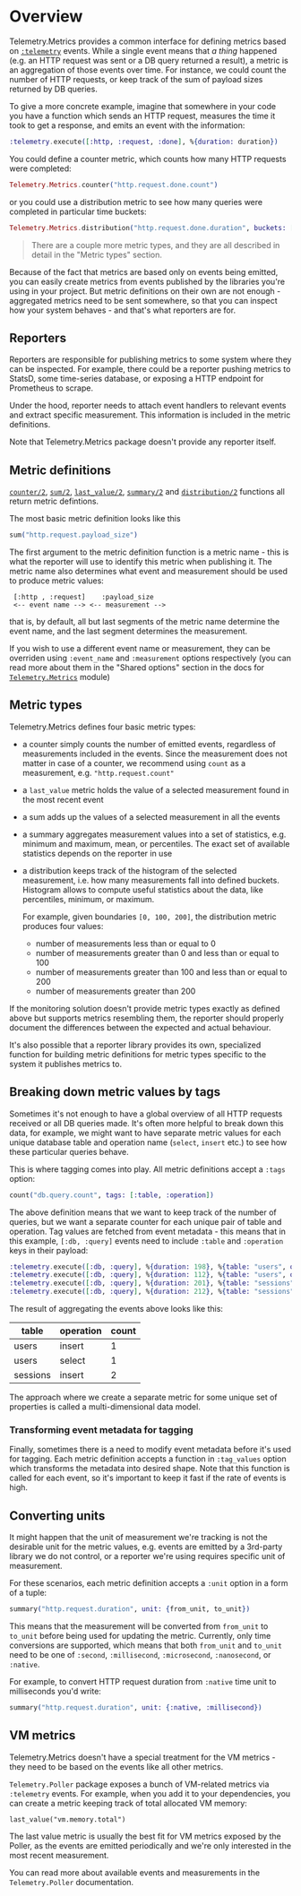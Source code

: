 # Overview

Telemetry.Metrics provides a common interface for defining metrics based on
[`:telemetry`](https://github.com/beam-telemetry/telemetry) events. While a single event means that
_a thing_ happened (e.g. an HTTP request was sent or a DB query returned a result), a metric
is an aggregation of those events over time. For instance, we could count the number of HTTP
requests, or keep track of the sum of payload sizes returned by DB queries.

To give a more concrete example, imagine that somewhere in your code you have a function which sends
an HTTP request, measures the time it took to get a response, and emits an event with the information:

```elixir
:telemetry.execute([:http, :request, :done], %{duration: duration})
```

You could define a counter metric, which counts how many HTTP requests were completed:

```elixir
Telemetry.Metrics.counter("http.request.done.count")
```

or you could use a distribution metric to see how many queries were completed in particular time
buckets:

```elixir
Telemetry.Metrics.distribution("http.request.done.duration", buckets: [100, 200, 300])
```

> There are a couple more metric types, and they are all described in detail in the "Metric types"
> section.

Because of the fact that metrics are based only on events being emitted, you can easily create
metrics from events published by the libraries you're using in your project. But metric definitions
on their own are not enough - aggregated metrics need to be sent somewhere, so that you can inspect
how your system behaves - and that's what reporters are for.

## Reporters

Reporters are responsible for publishing metrics to some system where they can be inspected. For
example, there could be a reporter pushing metrics to StatsD, some time-series database, or exposing
a HTTP endpoint for Prometheus to scrape.

Under the hood, reporter needs to attach event handlers to relevant events and extract specific
measurement. This information is included in the metric definitions.

Note that Telemetry.Metrics package doesn't provide any reporter itself.

## Metric definitions

[`counter/2`](./Telemetry.Metrics.html#counter/2), [`sum/2`](./Telemetry.Metrics.html#sum/2),
[`last_value/2`](./Telemetry.Metrics.html#last_value/2),
[`summary/2`](./Telemetry.Metrics.html#summary/2) and
[`distribution/2`](./Telemetry.Metrics.html#distribution/2) functions all return metric defintions.

The most basic metric definition looks like this

```elixir
sum("http.request.payload_size")
```

The first argument to the metric definition function is a metric name - this is what the reporter
will use to identify this metric when publishing it. The metric name also determines what event and
measurement should be used to produce metric values:

```
 [:http , :request]    :payload_size
 <-- event name --> <-- measurement -->
```

that is, by default, all but last segments of the metric name determine the event name, and the last
segment determines the measurement.

If you wish to use a different event name or measurement, they can be overriden using `:event_name`
and `:measurement` options respectively (you can read more about them in the "Shared options"
section in the docs for [`Telemetry.Metrics`](./Telemetry.Metrics.html#shared-options) module)

## Metric types

Telemetry.Metrics defines four basic metric types:

- a counter simply counts the number of emitted events, regardless of measurements included in the
  events. Since the measurement does not matter in case of a counter, we recommend using `count`
  as a measurement, e.g. `"http.request.count"`
- a `last_value` metric holds the value of a selected measurement found in the most recent event
- a sum adds up the values of a selected measurement in all the events
- a summary aggregates measurement values into a set of statistics, e.g. minimum and maximum, mean,
  or percentiles. The exact set of available statistics depends on the reporter in use
- a distribution keeps track of the histogram of the selected measurement, i.e. how many
  measurements fall into defined buckets. Histogram allows to compute useful statistics about
  the data, like percentiles, minimum, or maximum.

  For example, given boundaries `[0, 100, 200]`, the distribution metric produces four values:

  - number of measurements less than or equal to 0
  - number of measurements greater than 0 and less than or equal to 100
  - number of measurements greater than 100 and less than or equal to 200
  - number of measurements greater than 200

If the monitoring solution doesn't provide metric types exactly as defined above but supports
metrics resembling them, the reporter should properly document the differences between the expected
and actual behaviour.

It's also possible that a reporter library provides its own, specialized function for building
metric definitions for metric types specific to the system it publishes metrics to.

## Breaking down metric values by tags

Sometimes it's not enough to have a global overview of all HTTP requests received or all DB queries
made. It's often more helpful to break down this data, for example, we might want to have separate
metric values for each unique database table and operation name (`select`, `insert` etc.) to see
how these particular queries behave.

This is where tagging comes into play. All metric definitions accept a `:tags` option:

```elixir
count("db.query.count", tags: [:table, :operation])
```

The above definition means that we want to keep track of the number of queries, but we want
a separate counter for each unique pair of table and operation. Tag values are fetched from event
metadata - this means that in this example, `[:db, :query]` events need to include `:table` and
`:operation` keys in their payload:

```elixir
:telemetry.execute([:db, :query], %{duration: 198}, %{table: "users", operation: "insert"})
:telemetry.execute([:db, :query], %{duration: 112}, %{table: "users", operation: "select"})
:telemetry.execute([:db, :query], %{duration: 201}, %{table: "sessions", operation: "insert"})
:telemetry.execute([:db, :query], %{duration: 212}, %{table: "sessions", operation: "insert"})
```

The result of aggregating the events above looks like this:

| table    | operation | count |
| -------- | --------- | ----- |
| users    | insert    | 1     |
| users    | select    | 1     |
| sessions | insert    | 2     |

The approach where we create a separate metric for some unique set of properties is called
a multi-dimensional data model.

### Transforming event metadata for tagging

Finally, sometimes there is a need to modify event metadata before it's used for tagging. Each
metric definition accepts a function in `:tag_values` option which transforms the metadata into
desired shape. Note that this function is called for each event, so it's important to keep it fast
if the rate of events is high.

## Converting units

It might happen that the unit of measurement we're tracking is not the desirable unit for the
metric values, e.g. events are emitted by a 3rd-party library we do not control, or a reporter
we're using requires specific unit of measurement.

For these scenarios, each metric definition accepts a `:unit` option in a form of a tuple:

```elixir
summary("http.request.duration", unit: {from_unit, to_unit})
```

This means that the measurement will be converted from `from_unit` to `to_unit` before being used
for updating the metric. Currently, only time conversions are supported, which means that both
`from_unit` and `to_unit` need to be one of `:second`, `:millisecond`, `:microsecond`,
`:nanosecond`, or `:native`.

For example, to convert HTTP request duration from `:native` time unit to milliseconds you'd write:

```elixir
summary("http.request.duration", unit: {:native, :millisecond})
```

## VM metrics

Telemetry.Metrics doesn't have a special treatment for the VM metrics - they need to be based on
the events like all other metrics.

`Telemetry.Poller` package exposes a bunch of VM-related metrics via `:telemetry` events.
For example, when you add it to your dependencies, you can create a metric keeping track of total
allocated VM memory:

    last_value("vm.memory.total")

The last value metric is usually the best fit for VM metrics exposed by the Poller, as the events are
emitted periodically and we're only interested in the most recent measurement.

You can read more about available events and measurements in the `Telemetry.Poller` documentation.
